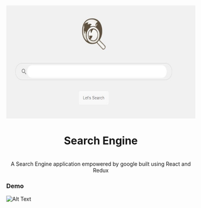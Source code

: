 <p align="center">
    <a href="">
      <img width="600" height="300" src="src\SharedScreenshot.jpg">
    </a>
  </p>
  <h1 align="center">Search Engine</h1>
  
  <div align="center"> 

   <br> A Search Engine application empowered by google built using React and Redux 
  </div>




  ### Demo 

<!-- <div img width="600" height="300"> -->
  ![Alt Text](https://j.gifs.com/gZzQAl.gif)
<!-- </div> -->

